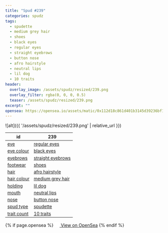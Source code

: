 ```yaml
---
title: "Spud #239"
categories: spudz
tags:
  - spudette
  - medium grey hair
  - shoes
  - black eyes
  - regular eyes
  - straight eyebrows
  - button nose
  - afro hairstyle
  - neutral lips
  - lil dog
  - 10 traits
header:
  overlay_image: /assets/spudz/resized/239.png
  overlay_filter: rgba(0, 0, 0, 0.5)
  teaser: /assets/spudz/resized/239.png
excerpt: ""
opensea: https://opensea.io/assets/matic/0x112d18c861d401b3145d39236bf149f01e18beed/239
---
```

![alt]({{ '/assets/spudz/resized/239.png' | relative_url }})

| id | 239 |
|-|-|
| <a href="/traits/eye/#trait-type">eye</a> | <a href="/traits/eye/regular-eyes/1/#trait">regular eyes</a> |
| <a href="/traits/eye-colour/#trait-type">eye colour</a> | <a href="/traits/eye-colour/black-eyes/1/#trait">black eyes</a> |
| <a href="/traits/eyebrows/#trait-type">eyebrows</a> | <a href="/traits/eyebrows/straight-eyebrows/1/#trait">straight eyebrows</a> |
| <a href="/traits/footwear/#trait-type">footwear</a> | <a href="/traits/footwear/shoes/1/#trait">shoes</a> |
| <a href="/traits/hair/#trait-type">hair</a> | <a href="/traits/hair/afro-hairstyle/1/#trait">afro hairstyle</a> |
| <a href="/traits/hair-colour/#trait-type">hair colour</a> | <a href="/traits/hair-colour/medium-grey-hair/1/#trait">medium grey hair</a> |
| <a href="/traits/holding/#trait-type">holding</a> | <a href="/traits/holding/lil-dog/1/#trait">lil dog</a> |
| <a href="/traits/mouth/#trait-type">mouth</a> | <a href="/traits/mouth/neutral-lips/1/#trait">neutral lips</a> |
| <a href="/traits/nose/#trait-type">nose</a> | <a href="/traits/nose/button-nose/1/#trait">button nose</a> |
| <a href="/traits/spud-type/#trait-type">spud type</a> | <a href="/traits/spud-type/spudette/1/#trait">spudette</a> |
| <a href="/traits/trait-count/#trait-type">trait count</a> | <a href="/traits/trait-count/10-traits/1/#trait">10 traits</a> |

{% if page.opensea %}
<a href="{{page.opensea}}" class="btn btn--info" onclick="window.open(this.href, '_blank'); return false;"><img src="/assets/images/opensea.svg" width="16px"><span>  View on OpenSea</span></a>
{% endif %}
